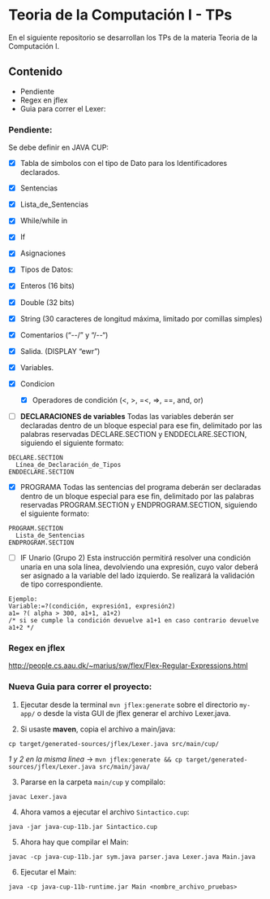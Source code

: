# Teoria de la Computación I - TPs

En el siguiente repositorio se desarrollan los TPs de la materia Teoria de la Computación I.

## Contenido

- Pendiente
- Regex en jflex
- Guia para correr el Lexer:

### Pendiente:

Se debe definir en JAVA CUP:

- [X] Tabla de simbolos con el tipo de Dato para los Identificadores declarados.
- [X] Sentencias
- [X] Lista_de_Sentencias

- [X] While/while in
- [X] If
- [X] Asignaciones
- [X]  Tipos de Datos:
  - [X] Enteros (16 bits)
  - [X] Double (32 bits)
  - [X] String (30 caracteres de longitud máxima, limitado por comillas simples)
- [X] Comentarios (“--/” y “/--“)
- [X] Salida. (DISPLAY “ewr”)
- [X] Variables.
- [X] Condicion
  - [X] Operadores de condición (<, >, =<, =>, ==, and, or)
- [ ] **DECLARACIONES de variables**
Todas las variables deberán ser declaradas dentro de un bloque especial para ese fin, delimitado por las palabras reservadas DECLARE.SECTION y ENDDECLARE.SECTION, siguiendo el siguiente formato:
```
DECLARE.SECTION
  Línea_de_Declaración_de_Tipos
ENDDECLARE.SECTION
```
- [X] PROGRAMA
Todas las sentencias del programa deberán ser declaradas dentro de un bloque especial para ese fin, delimitado por las palabras reservadas PROGRAM.SECTION y ENDPROGRAM.SECTION, siguiendo el siguiente formato:
```
PROGRAM.SECTION
  Lista_de_Sentencias
ENDPROGRAM.SECTION
```

- [ ] IF Unario (Grupo 2)
Esta instrucción permitirá resolver una condición unaria en una sola línea, devolviendo una expresión, cuyo valor deberá ser asignado a la variable del lado izquierdo. Se realizará la validación de tipo correspondiente.
```
Ejemplo:
Variable:=?(condición, expresión1, expresión2)
a1= ?( alpha > 300, a1+1, a1+2)
/* si se cumple la condición devuelve a1+1 en caso contrario devuelve a1+2 */
```

### Regex en jflex

http://people.cs.aau.dk/~marius/sw/flex/Flex-Regular-Expressions.html

### Nueva Guia para correr el proyecto:

1. Ejecutar desde la terminal `mvn jflex:generate` sobre el directorio `my-app/` o desde la vista GUI de jflex generar el archivo Lexer.java.

2. Si usaste **maven**, copia el archivo a main/java:

`cp target/generated-sources/jflex/Lexer.java src/main/cup/`

*1 y 2 en la misma linea* -> `mvn jflex:generate && cp target/generated-sources/jflex/Lexer.java src/main/java/`

3. Pararse en la carpeta `main/cup` y compilalo:
```
javac Lexer.java
```

4. Ahora vamos a ejecutar el archivo `Sintactico.cup`:
```
java -jar java-cup-11b.jar Sintactico.cup
```

5. Ahora hay que compilar el Main:
```
javac -cp java-cup-11b.jar sym.java parser.java Lexer.java Main.java
```

6. Ejecutar el Main:
```
java -cp java-cup-11b-runtime.jar Main <nombre_archivo_pruebas>
```
